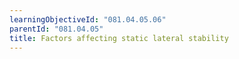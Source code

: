 ```yaml
---
learningObjectiveId: "081.04.05.06"
parentId: "081.04.05"
title: Factors affecting static lateral stability
---
```

